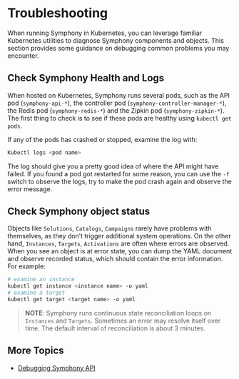 # Troubleshooting
When running Symphony in Kubernetes, you can leverage familiar Kubernetes utilities to diagnose Symphony components and objects. This section provides some guidance on debugging common problems you may encounter.

## Check Symphony Health and Logs
When hosted on Kubernetes, Symphony runs several pods, such as the API pod (```symphony-api-*```), the controller pod (```symphony-controller-manager-*```), the Redis pod (```symphony-redis-*```) and the Zipkin pod (```symphony-zipkin-*```). The first thing to check is to see if these pods are healthy using ```kubectl get pods```.

If any of the pods has crashed or stopped, examine the log with:

```bash
Kubectl logs <pod name>
```
The log should give you a pretty good idea of where the API might have failed. If you found a pod got restarted for some reason, you can use the ```-f``` switch to observe the logs, try to make the pod crash again and observe the error message.

## Check Symphony object status
Objects like ```Solutions```, ```Catalogs```, ```Campaigns``` rarely have problems with themselves, as they don’t trigger additional system operations. On the other hand, ```Instances```, ```Targets```, ```Activations``` are often where errors are observed. When you see an object is at error state, you can dump the YAML document and observe recorded status, which should contain the error information. For example:
```bash
# examine an instance
kubectl get instance <instance name> -o yaml
# examine a target
kubectl get target <target name> -o yaml
```
> **NOTE**: Symphony runs continuous state reconciliation loops on ```Instances``` and ```Targets```. Sometimes an error may resolve itself over time. The default interval of reconciliation is about 3 minutes. 

## More Topics

* [Debugging Symphony API](./debugging-api.md)
